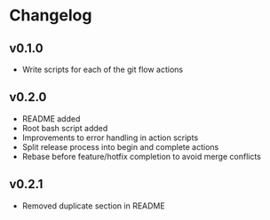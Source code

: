 # Changelog
## v0.1.0
- Write scripts for each of the git flow actions
## v0.2.0
- README added
- Root bash script added
- Improvements to error handling in action scripts
- Split release process into begin and complete actions
- Rebase before feature/hotfix completion to avoid merge conflicts
## v0.2.1
- Removed duplicate section in README
